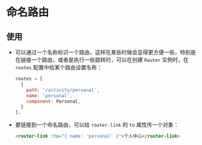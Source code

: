 # 命名路由

## 使用

- 可以通过一个名称标识一个路由，这样在某些时候会显得更方便一些，特别是在链接一个路由，或者是执行一些跳转时，可以在创建 `Router` 实例时，在 `routes` 配置中给某个路由设置名称：

    ```js
    routes = [
      {
        path: '/activity/personal',
        name: 'personal',
        component: Personal,
      }
    ];
    ```

- 要链接到一个命名路由，可以给 `router-link` 的 `to` 属性传一个对象：

    ```html
    <router-link :to="{ name: 'personal' }">个人中心</router-link>
    ```
